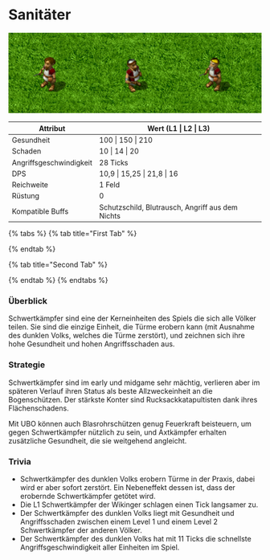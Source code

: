 # Sanitäter

![Level 1, 2 und 3 Sanitäter in einer REihe](../.gitbook/assets/Sanilineup.png)

| Attribut                | Wert (L1 \| L2 \| L3)                            |
| ----------------------- | ------------------------------------------------ |
| Gesundheit              | 100 \| 150 \| 210                                |
| Schaden                 | 10 \| 14 \| 20                                   |
| Angriffsgeschwindigkeit | 28 Ticks                                         |
| DPS                     | 10,9 \| 15,25 \| 21,8 \| 16                      |
| Reichweite              | 1 Feld                                           |
| Rüstung                 | 0                                                |
| Kompatible Buffs        | Schutzschild, Blutrausch, Angriff aus dem Nichts |

{% tabs %}
{% tab title="First Tab" %}

{% endtab %}

{% tab title="Second Tab" %}

{% endtab %}
{% endtabs %}

### Überblick

Schwertkämpfer sind eine der Kerneinheiten des Spiels die sich alle Völker teilen. Sie sind die einzige Einheit, die Türme erobern kann (mit Ausnahme des dunklen Volks, welches die Türme zerstört), und zeichnen sich ihre hohe Gesundheit und hohen Angriffsschaden aus.

### Strategie

Schwertkämpfer sind im early und midgame sehr mächtig, verlieren aber im späteren Verlauf ihren Status als beste Allzweckeinheit an die Bogenschützen. Der stärkste Konter sind Rucksackkatapultisten dank ihres Flächenschadens.&#x20;

Mit UBO können auch Blasrohrschützen genug Feuerkraft beisteuern, um gegen Schwertkämpfer nützlich zu sein, und Axtkämpfer erhalten zusätzliche Gesundheit, die sie weitgehend angleicht.

### Trivia

* Schwertkämpfer des dunklen Volks erobern Türme in der Praxis, dabei wird er aber sofort zerstört. Ein Nebeneffekt dessen ist, dass der erobernde Schwertkämpfer getötet wird.
* Die L1 Schwertkämpfer der Wikinger schlagen einen Tick langsamer zu.
* Der Schwertkämpfer des dunklen Volks liegt mit Gesundheit und Angriffsschaden zwischen einem Level 1 und einem Level 2 Schwertkämpfer der anderen Völker.
* Der Schwertkämpfer des dunklen Volks hat mit 11 Ticks die schnellste Angriffsgeschwindigkeit aller Einheiten im Spiel.
